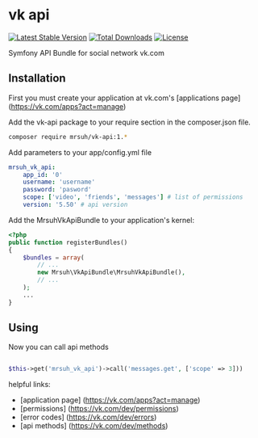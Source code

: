# vk api #

[![Latest Stable Version](https://poser.pugx.org/mrsuh/vk-api/v/stable)](https://packagist.org/packages/mrsuh/vk-api)
[![Total Downloads](https://poser.pugx.org/mrsuh/vk-api/downloads)](https://packagist.org/packages/mrsuh/vk-api)
[![License](https://poser.pugx.org/mrsuh/vk-api/license)](https://packagist.org/packages/mrsuh/vk-api)

Symfony API Bundle for social network vk.com

## Installation ##

First you must create your application at vk.com's [applications page] (https://vk.com/apps?act=manage)

Add the vk-api package to your require section in the composer.json file.

```bash
composer require mrsuh/vk-api:1.*
```

Add parameters to your app/config.yml file

```yml
mrsuh_vk_api:
    app_id: '0'
    username: 'username'
    password: 'pasword'
    scope: ['video', 'friends', 'messages'] # list of permissions
    version: '5.50' # api version
```

Add the MrsuhVkApiBundle to your application's kernel:

``` php
<?php
public function registerBundles()
{
    $bundles = array(
        // ...
        new Mrsuh\VkApiBundle\MrsuhVkApiBundle(),
        // ...
    );
    ...
}
```

## Using ##

Now you can call api methods


```php

$this->get('mrsuh_vk_api')->call('messages.get', ['scope' => 3]))
```

helpful links:
* [application page] (https://vk.com/apps?act=manage)
* [permissions] (https://vk.com/dev/permissions)
* [error codes] (https://vk.com/dev/errors)
* [api methods] (https://vk.com/dev/methods)